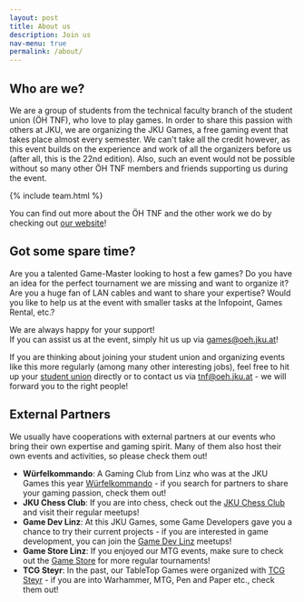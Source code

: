 ```yaml
---
layout: post
title: About us
description: Join us
nav-menu: true
permalink: /about/
---
```


## Who are we?
We are a group of students from the technical faculty branch of the student union (ÖH TNF), who love to play games. 
In order to share this passion with others at JKU, we are organizing the JKU Games, a free gaming event that takes place 
almost every semester. We can't take all the credit however, as this event builds on the experience and work of all the 
organizers before us (after all, this is the 22nd edition). Also, such an event would not be possible without so many 
other ÖH TNF members and friends supporting us during the event.

{% include team.html %}

<!--
<figure>
  <a class="img" href="/assets/images/About us JKU Games Orga.png">
    <img src="/assets/images/About us JKU Games Orga.png" style="width: 95%; max-width: 1000px;"
      alt="JKU Games Orga" />
  </a>
    <figcaption></figcaption>
</figure>
-->

You can find out more about the ÖH TNF and the other work we do by checking out 
<a href="https://oeh.jku.at/abschnitte/technik-und-naturwissenschaften" target="_blank">our website</a>!

## Got some spare time?
Are you a talented Game-Master looking to host a few games? Do you have an idea for the perfect tournament we are 
missing and want to organize it? Are you a huge fan of LAN cables and want to share your expertise? Would you like to 
help us at the event with smaller tasks at the Infopoint, Games Rental, etc.?

We are always happy for your support!<br>
If you can assist us at the event, simply hit us up via [games@oeh.jku.at](mailto:games@oeh.jku.at)!

If you are thinking about joining your student union and organizing events like this more regularly (among many other 
interesting jobs), feel free to hit up your 
<a class='dotted' href="https://oeh.jku.at/abschnitte/technik-und-naturwissenschaften" target="_blank">student union</a> directly or to 
contact us via [tnf@oeh.jku.at](mailto:tnf@oeh.jku.at) - we will forward you to the right people!

## External Partners
We usually have cooperations with external partners at our events who bring their own expertise and gaming spirit. Many 
of them also host their own events and activities, so please check them out!

* **Würfelkommando**: A Gaming Club from Linz who was at the JKU Games this year [Würfelkommando](https://www.wuerfelkommando.at/#/) - if you search for partners to share your gaming passion, check them out!
* **JKU Chess Club**: If you are into chess, check out the [JKU Chess Club](https://discord.gg/q2aHA7gPp3) and visit their regular meetups!
* **Game Dev Linz**: At this JKU Games, some Game Developers gave you a chance to try their current projects - if you are interested in game development, you can join the [Game Dev Linz](https://www.meetup.com/gamedev-linz/) meetups!
* **Game Store Linz**: If you enjoyed our MTG events, make sure to check out the [Game Store](https://magic-linz.at/) for more regular tournaments!
* **TCG Steyr**: In the past, our TableTop Games were organized with [TCG Steyr](https://www.tcg-steyr.at/) - if you are into Warhammer, MTG, Pen and Paper etc., check them out!